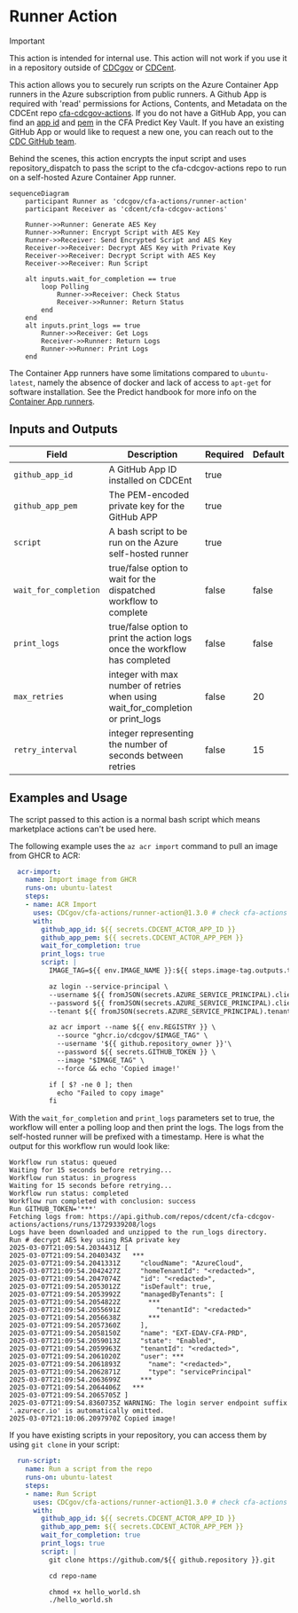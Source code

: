# Runner Action

> [!IMPORTANT] 
> This action is intended for internal use. This action will not work if you use it in a repository outside of [CDCgov](https://github.com/CDCgov) or [CDCent](https://github.com/cdcent).

This action allows you to securely run scripts on the Azure Container App runners in the Azure subscription from public runners. A Github App is required with 'read' permissions for Actions, Contents, and Metadata on the CDCEnt repo [cfa-cdcgov-actions](https://github.com/cdcent/cfa-cdcgov-actions).
If you do not have a GitHub App, you can find an [app id](https://portal.azure.com/#view/Microsoft_Azure_KeyVault/ListObjectVersionsRBACBlade/~/overview/objectType/secrets/objectId/https%3A%2F%2Fcfa-predict.vault.azure.net%2Fsecrets%2Fcfa-cdcgov-actions-app-id/vaultResourceUri/%2Fsubscriptions%2Fef340bd6-2809-4635-b18b-7e6583a8803b%2FresourceGroups%2FEXT-EDAV-CFA-PRD%2Fproviders%2FMicrosoft.KeyVault%2Fvaults%2FCFA-Predict/vaultId/%2Fsubscriptions%2Fef340bd6-2809-4635-b18b-7e6583a8803b%2FresourceGroups%2Fext-edav-cfa-prd%2Fproviders%2FMicrosoft.KeyVault%2Fvaults%2FCFA-Predict) and [pem](https://portal.azure.com/#view/Microsoft_Azure_KeyVault/ListObjectVersionsRBACBlade/~/overview/objectType/secrets/objectId/https%3A%2F%2Fcfa-predict.vault.azure.net%2Fsecrets%2Fcfa-cdcgov-actions-private-key/vaultResourceUri/%2Fsubscriptions%2Fef340bd6-2809-4635-b18b-7e6583a8803b%2FresourceGroups%2FEXT-EDAV-CFA-PRD%2Fproviders%2FMicrosoft.KeyVault%2Fvaults%2FCFA-Predict/vaultId/%2Fsubscriptions%2Fef340bd6-2809-4635-b18b-7e6583a8803b%2FresourceGroups%2Fext-edav-cfa-prd%2Fproviders%2FMicrosoft.KeyVault%2Fvaults%2FCFA-Predict) in the CFA Predict Key Vault.
If you have an existing GitHub App or would like to request a new one, you can reach out to the [CDC GitHub team](mailto:github@cdc.gov).

Behind the scenes, this action encrypts the input script and uses repository_dispatch to pass the script to the cfa-cdcgov-actions repo to run on a self-hosted Azure Container App runner.

```mermaid
sequenceDiagram
    participant Runner as 'cdcgov/cfa-actions/runner-action'
    participant Receiver as 'cdcent/cfa-cdcgov-actions'

    Runner->>Runner: Generate AES Key
    Runner->>Runner: Encrypt Script with AES Key
    Runner->>Receiver: Send Encrypted Script and AES Key
    Receiver->>Receiver: Decrypt AES Key with Private Key
    Receiver->>Receiver: Decrypt Script with AES Key
    Receiver->>Receiver: Run Script

    alt inputs.wait_for_completion == true
        loop Polling
            Runner->>Receiver: Check Status
            Receiver->>Runner: Return Status
        end
    end
    alt inputs.print_logs == true
        Runner->>Receiver: Get Logs
        Receiver->>Runner: Return Logs
        Runner->>Runner: Print Logs
    end
```

The Container App runners have some limitations compared to `ubuntu-latest`, namely the absence of docker and lack of access to `apt-get` for software installation. See the Predict handbook for more info on the [Container App runners](https://github.com/cdcent/cfa-predict-handbook/blob/main/docs/vap-5-Github-actions_runners.md).

## Inputs and Outputs

| Field | Description | Required | Default |
|-------|-------------|----------|---------|
| `github_app_id` | A GitHub App ID installed on CDCEnt | true | |
| `github_app_pem` | The PEM-encoded private key for the GitHub APP| true | |
| `script` | A bash script to be run on the Azure self-hosted runner | true | |
| `wait_for_completion` | true/false option to wait for the dispatched workflow to complete | false | false |
| `print_logs` | true/false option to print the action logs once the workflow has completed | false | false |
| `max_retries` | integer with max number of retries when using wait_for_completion or print_logs | false | 20 |
| `retry_interval` | integer representing the number of seconds between retries | false | 15 |

## Examples and Usage
The script passed to this action is a normal bash script which means marketplace actions can't be used here.

The following example uses the `az acr import` command to pull an image from GHCR to ACR:

```yaml
  acr-import:
    name: Import image from GHCR
    runs-on: ubuntu-latest
    steps:
    - name: ACR Import
      uses: CDCgov/cfa-actions/runner-action@1.3.0 # check cfa-actions repo for latest tag
      with:
        github_app_id: ${{ secrets.CDCENT_ACTOR_APP_ID }}
        github_app_pem: ${{ secrets.CDCENT_ACTOR_APP_PEM }}
        wait_for_completion: true
        print_logs: true
        script: |
          IMAGE_TAG=${{ env.IMAGE_NAME }}:${{ steps.image-tag.outputs.tag }}

          az login --service-principal \
          --username ${{ fromJSON(secrets.AZURE_SERVICE_PRINCIPAL).clientId }} \
          --password ${{ fromJSON(secrets.AZURE_SERVICE_PRINCIPAL).clientSecret }} \
          --tenant ${{ fromJSON(secrets.AZURE_SERVICE_PRINCIPAL).tenantId }}

          az acr import --name ${{ env.REGISTRY }} \
            --source "ghcr.io/cdcgov/$IMAGE_TAG" \
            --username '${{ github.repository_owner }}'\
            --password ${{ secrets.GITHUB_TOKEN }} \
            --image "$IMAGE_TAG" \
            --force && echo 'Copied image!'

          if [ $? -ne 0 ]; then
            echo "Failed to copy image"
          fi
```
With the `wait_for_completion` and `print_logs` parameters set to true, the workflow will enter a polling loop and then print the logs. The logs from the self-hosted runner will be prefixed with a timestamp. Here is what the output for this workflow run would look like:
```
Workflow run status: queued
Waiting for 15 seconds before retrying...
Workflow run status: in_progress
Waiting for 15 seconds before retrying...
Workflow run status: completed
Workflow run completed with conclusion: success
Run GITHUB_TOKEN='***'
Fetching logs from: https://api.github.com/repos/cdcent/cfa-cdcgov-actions/actions/runs/13729339208/logs
Logs have been downloaded and unzipped to the run_logs directory.
Run # decrypt AES key using RSA private key
2025-03-07T21:09:54.2034431Z [
2025-03-07T21:09:54.2040343Z   ***
2025-03-07T21:09:54.2041331Z     "cloudName": "AzureCloud",
2025-03-07T21:09:54.2042427Z     "homeTenantId": "<redacted>",
2025-03-07T21:09:54.2047074Z     "id": "<redacted>",
2025-03-07T21:09:54.2053012Z     "isDefault": true,
2025-03-07T21:09:54.2053992Z     "managedByTenants": [
2025-03-07T21:09:54.2054822Z       ***
2025-03-07T21:09:54.2055691Z         "tenantId": "<redacted>"
2025-03-07T21:09:54.2056638Z       ***
2025-03-07T21:09:54.2057360Z     ],
2025-03-07T21:09:54.2058150Z     "name": "EXT-EDAV-CFA-PRD",
2025-03-07T21:09:54.2059013Z     "state": "Enabled",
2025-03-07T21:09:54.2059963Z     "tenantId": "<redacted>",
2025-03-07T21:09:54.2061020Z     "user": ***
2025-03-07T21:09:54.2061893Z       "name": "<redacted>",
2025-03-07T21:09:54.2062871Z       "type": "servicePrincipal"
2025-03-07T21:09:54.2063699Z     ***
2025-03-07T21:09:54.2064406Z   ***
2025-03-07T21:09:54.2065705Z ]
2025-03-07T21:09:54.8360735Z WARNING: The login server endpoint suffix '.azurecr.io' is automatically omitted.
2025-03-07T21:10:06.2097970Z Copied image!
```
If you have existing scripts in your repository, you can access them by using `git clone` in your script:
```yaml
  run-script:
    name: Run a script from the repo
    runs-on: ubuntu-latest
    steps:
    - name: Run Script
      uses: CDCgov/cfa-actions/runner-action@1.3.0 # check cfa-actions repo for latest tag
      with:
        github_app_id: ${{ secrets.CDCENT_ACTOR_APP_ID }}
        github_app_pem: ${{ secrets.CDCENT_ACTOR_APP_PEM }}
        wait_for_completion: true
        print_logs: true
        script: |
          git clone https://github.com/${{ github.repository }}.git

          cd repo-name

          chmod +x hello_world.sh
          ./hello_world.sh
``` 
